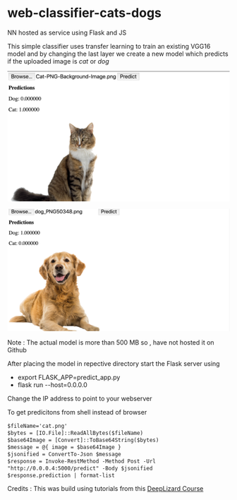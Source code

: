 # web-classifier-cats-dogs

NN hosted as service using Flask and JS

This simple classifier uses transfer learning to train an existing VGG16 model and by changing the last layer we create a new model which predicts if the uploaded image is _cat_ or _dog_

![cat](/cat.png)

![dog](/dog.png)

Note : The actual model is more than 500 MB so , have not hosted it on Github

After placing the model in repective directory start the Flask server using

- export FLASK_APP=predict_app.py
- flask run --host=0.0.0.0

Change the IP address to point to your webserver

To get predicitons from shell instead of browser

```console
$fileName='cat.png'        
$bytes = [IO.File]::ReadAllBytes($fileName)
$base64Image = [Convert]::ToBase64String($bytes)
$message = @{ image = $base64Image }
$jsonified = ConvertTo-Json $message
$response = Invoke-RestMethod -Method Post -Url "http://0.0.0.4:5000/predict" -Body $jsonified
$response.prediction | format-list
```

Credits : This was build using tutorials from this [DeepLizard Course](https://deeplizard.com/learn/playlist/PLZbbT5o_s2xrwRnXk_yCPtnqqo4_u2YGL)
